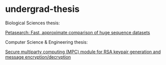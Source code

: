 # undergrad-thesis

Biological Sciences thesis:

[Petasearch: Fast, approximate comparison of huge sequence datasets](https://github.com/steineggerlab/Petasearch)

Computer Science & Engineering thesis:

[Secure multiparty computing (MPC) module for RSA keypair generation and message encryption/decryption](https://github.com/matchy233/mpc-rsa)
